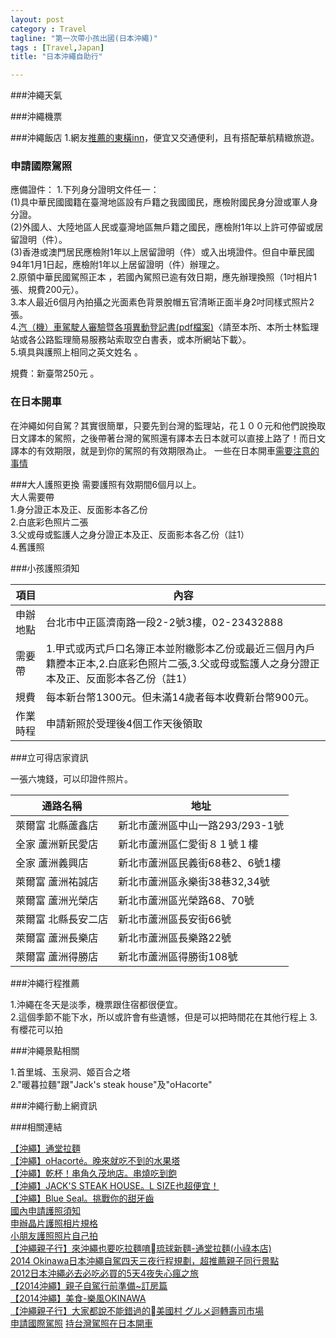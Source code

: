 ```yaml
---
layout: post
category : Travel 
tagline: "第一次帶小孩出國(日本沖繩)"
tags : [Travel,Japan]
title: "日本沖繩自助行"

---
```


###沖繩天氣


###沖繩機票



###沖繩飯店
1.網友[推薦的東橫inn](http://hyperlife.pixnet.net/blog/post/392125142)，便宜又交通便利，且有搭配華航精緻旅遊。

### 申請國際駕照

應備證件：
1.下列身分證明文件任一：  
    (1)具中華民國國籍在臺灣地區設有戶籍之我國國民，應檢附國民身分證或軍人身分證。  
    (2)外國人、大陸地區人民或臺灣地區無戶籍之國民，應檢附1年以上許可停留或居留證明（件）。  
    (3)香港或澳門居民應檢附1年以上居留證明（件）或入出境證件。但自中華民國94年1月1日起，應檢附1年以上居留證明（件）辦理之。  
2.原領中華民國駕照正本 ，若國內駕照已逾有效日期，應先辦理換照（1吋相片1張、規費200元）。  
3.本人最近6個月內拍攝之光面素色背景脫帽五官清晰正面半身2吋同樣式照片2張。  
4.[汽（機）車駕駛人審驗暨各項異動登記書(pdf檔案)](http://tpcmv.thb.gov.tw/public/Attachment/13713591755.pdf)〈請至本所、本所士林監理站或各公路監理簡易服務站索取空白書表，或本所網站下載〉。  
5.填具與護照上相同之英文姓名 。  
 
規費：新臺幣250元 。

### 在日本開車
在沖繩如何自駕？其實很簡單，只要先到台灣的監理站，花１００元和他們說換取日文譯本的駕照，之後帶著台灣的駕照還有譯本去日本就可以直接上路了！而日文譯本的有效期限，就是到你的駕照的有效期限為止。
一些在日本開車[需要注意的事情](http://ruyuyen.pixnet.net/blog/post/106268879-%E3%80%902014%E5%A4%8F.%E6%97%A5%E6%9C%AC%E9%97%9C%E6%9D%B1%E3%80%91%E5%9C%A8%E6%97%A5%E6%9C%AC%E7%A7%9F%E8%BB%8A%E8%87%AA%E9%A7%95%EF%BC%8C%E9%99%A4%E4%BA%86%E5%8F%B3)


###大人護照更換
需要護照有效期間6個月以上。  
大人需要帶   
1.身分證正本及正、反面影本各乙份  
2.白底彩色照片二張  
3.父或母或監護人之身分證正本及正、反面影本各乙份（註1）  
4.舊護照

###小孩護照須知


| 項目 	| 內容 	|
|----------	|---------------------------------------------------------------------------------------------------------------------------------------------	|
| 申辦地點 	| 台北市中正區濟南路一段2-2號3樓，02-23432888 	|
| 需要帶 	| 1.甲式或丙式戶口名簿正本並附繳影本乙份或最近三個月內戶籍謄本正本,2.白底彩色照片二張,3.父或母或監護人之身分證正本及正、反面影本各乙份（註1） 	|
| 規費 	| 每本新台幣1300元。但未滿14歲者每本收費新台幣900元。 	|
| 作業時程 	| 申請新照於受理後4個工作天後領取 	|


###立可得店家資訊

一張六塊錢，可以印證件照片。

| 通路名稱            | 地址                                 |
|---------------------|--------------------------------------|
| 萊爾富 北縣蘆鑫店   | 新北市蘆洲區中山一路293/293-1號   |
| 全家 蘆洲新民愛店   | 新北市蘆洲區仁愛街８１號１樓      |
| 全家 蘆洲義興店     | 新北市蘆洲區民義街68巷2、6號1樓   |
| 萊爾富 蘆洲祐誠店   | 新北市蘆洲區永樂街38巷32,34號     |
| 萊爾富 蘆洲光榮店   | 新北市蘆洲區光榮路68、70號        |
| 萊爾富 北縣長安二店 | 新北市蘆洲區長安街66號            |
| 萊爾富 蘆洲長樂店   | 新北市蘆洲區長樂路22號            |
| 萊爾富 蘆洲得勝店   | 新北市蘆洲區得勝街108號           |


###沖繩行程推薦

1.沖繩在冬天是淡季，機票跟住宿都很便宜。  
2.這個季節不能下水，所以或許會有些遺憾，但是可以把時間花在其他行程上
3.有櫻花可以拍


###沖繩景點相關

1.首里城、玉泉洞、姬百合之塔  
2."暖暮拉麵"跟"Jack's steak house"及"oHacorte"


###沖繩行動上網資訊


###相關連結

[【沖繩】通堂拉麵](http://traveler1994.pixnet.net/blog/post/63935512)  
[【沖繩】oHacorté。晚來就吃不到的水果塔](http://traveler1994.pixnet.net/blog/post/66220915)  
[【沖繩】乾杯！串角久茂地店。串燒吃到飽](http://traveler1994.pixnet.net/blog/post/67495636)  
[【沖繩】JACK'S STEAK HOUSE。L SIZE也超便宜！](http://traveler1994.pixnet.net/blog/post/119466041)  
[【沖繩】Blue Seal。挑戰你的甜牙齒](http://traveler1994.pixnet.net/blog/post/94695455)  
[國內申請護照須知](http://www.boca.gov.tw/content?mp=1&CuItem=3935)  
[申辦晶片護照相片規格](http://www.boca.gov.tw/public/Attachment/10301131145.pdf)  
[小朋友護照照片自己拍](http://hazelhazel68.pixnet.net/blog/post/43547551-%E5%B0%8F%E6%9C%8B%E5%8F%8B%E8%BE%A6%E8%AD%B7%E7%85%A7!!%E5%A4%A7%E9%A0%AD%E7%85%A7%E8%87%AA%E5%B7%B1%E6%8B%8D)  
[【沖繩親子行】來沖繩也要吃拉麵唷󾬚琉球新麵-通堂拉麵(小祿本店) ](http://kite809.pixnet.net/blog/post/395320829)  
[2014 Okinawa日本沖繩自駕四天三夜行程規劃，超推薦親子同行景點](http://hyperlife.pixnet.net/blog/post/372208292)  
[2012日本沖繩必去必吃必買的5天4夜失心瘋之旅](http://uniquevera.pixnet.net/blog/post/30140672)  
[【2014沖繩】親子自駕行前準備~訂房篇](http://iris6907.pixnet.net/blog/post/353220299)   
[【2014沖繩】美食-樂風OKINAWA ](http://iris6907.pixnet.net/blog/post/366301778)  
[【沖繩親子行】大家都說不能錯過的󾬚美國村 グルメ迴轉壽司市場](http://kite809.pixnet.net/blog/post/372650042)  
[申請國際駕照](http://tpcmv.thb.gov.tw/CP.aspx?pageID=193)
[持台灣駕照在日本開車](http://victoriachi.pixnet.net/blog/post/17077839-%E6%97%A5%E6%9C%AC%E9%96%8B%E8%BB%8A---%E6%97%A5%E6%9C%AC%E8%B7%AF%E9%A7%95%E5%B0%8F%E5%B8%B8%E8%AD%98%E3%80%90%E7%9C%8B%E6%88%91%E5%B7%A6%E9%A7%95%E8%AE%8A%E5%8F%B3%E9%A7%95)
